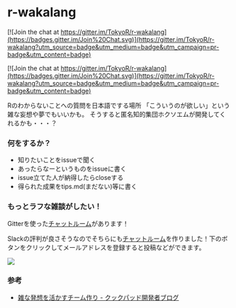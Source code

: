 # r-wakalang

[![Join the chat at https://gitter.im/TokyoR/r-wakalang](https://badges.gitter.im/Join%20Chat.svg)](https://gitter.im/TokyoR/r-wakalang?utm_source=badge&utm_medium=badge&utm_campaign=pr-badge&utm_content=badge)

[![Join the chat at https://gitter.im/TokyoR/r-wakalang](https://badges.gitter.im/Join%20Chat.svg)](https://gitter.im/TokyoR/r-wakalang?utm_source=badge&utm_medium=badge&utm_campaign=pr-badge&utm_content=badge)

Rのわからないことへの質問を日本語でする場所
「こういうのが欲しい」という雑な妄想や夢でもいいかも。
そうすると匿名知的集団ホクソエムが開発してくれるかも・・・？

### 何をするか？

- 知りたいことをissueで聞く
- あったらなーというものをissueに書く
- issue立てた人が納得したらcloseする
- 得られた成果をtips.md(まだない)等に書く

### もっとラフな雑談がしたい！
Gitterを使った[チャットルーム](https://gitter.im/TokyoR/r-wakalang)があります！

Slackの評判が良さそうなのでそちらにも[チャットルーム](https://r-wakalang.slack.com)を作りました！下のボタンをクリックしてメールアドレスを登録すると投稿などができます。

<img src="https://r-wakalang.herokuapp.com/badge.svg">

### 参考

- [雑な発想を活かすチーム作り - クックパッド開発者ブログ](http://techlife.cookpad.com/entry/2015/03/25/202709)
